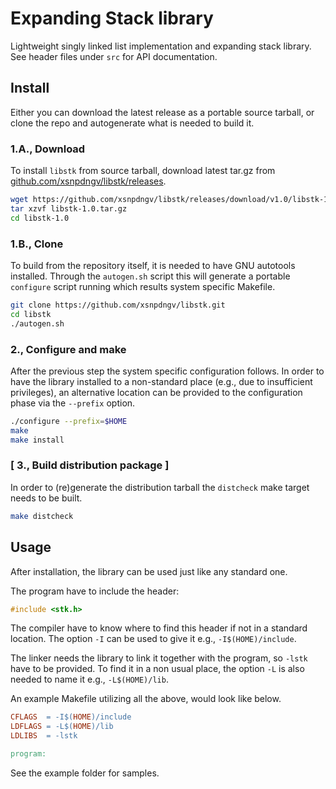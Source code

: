 Expanding Stack library
=======================

Lightweight singly linked list implementation and expanding stack library.
See header files under `src` for API documentation.

Install
-------

Either you can download the latest release as a portable source tarball,
or clone the repo and autogenerate what is needed to build it.

### 1.A., Download

To install `libstk` from source tarball, download latest tar.gz from
[github.com/xsnpdngv/libstk/releases](https://github.com/xsnpdngv/libstk/releases).

```bash
wget https://github.com/xsnpdngv/libstk/releases/download/v1.0/libstk-1.0.tar.gz
tar xzvf libstk-1.0.tar.gz
cd libstk-1.0
```

### 1.B., Clone

To build from the repository itself, it is needed to have GNU
autotools installed. Through the `autogen.sh` script this will generate
a portable `configure` script running which results system specific Makefile.

```bash
git clone https://github.com/xsnpdngv/libstk.git
cd libstk
./autogen.sh
```

### 2., Configure and make

After the previous step the system specific configuration follows. In order
to have the library installed to a non-standard place (e.g., due to
insufficient privileges), an alternative location can be provided to
the configuration phase via the `--prefix` option.

```bash
./configure --prefix=$HOME
make
make install
```

### [ 3., Build distribution package ]

In order to (re)generate the distribution tarball the `distcheck`
make target needs to be built.

```bash
make distcheck
```

Usage
-----

After installation, the library can be used just like any standard one.

The program have to include the header:

```c
#include <stk.h>
```

The compiler have to know where to find this header if not in a standard
location. The option `-I` can be used to give it e.g., `-I$(HOME)/include`.

The linker needs the library to link it together with the program, so
`-lstk` have to be provided. To find it in a non usual place, the option
`-L` is also needed to name it e.g., `-L$(HOME)/lib`.

An example Makefile utilizing all the above, would look like below.

```Makefile
CFLAGS  = -I$(HOME)/include
LDFLAGS = -L$(HOME)/lib
LDLIBS  = -lstk

program:
```

See the example folder for samples.
